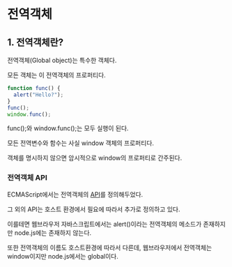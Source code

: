 # 전역객체

## 1. 전역객체란?

전역객체(Global object)는 특수한 객체다.

모든 객체는 이 전역객체의 프로퍼티다.

```js
function func() {
  alert("Hello?");
}
func();
window.func();
```

func();와 window.func();는 모두 실행이 된다.

모든 전역변수와 함수는 사실 window 객체의 프로퍼티다.

객체를 명시하지 않으면 암시적으로 window의 프로퍼티로 간주된다.

### 전역객체 API

ECMAScript에서는 전역객체의 [API](https://opentutorials.org/course/50/44)를 정의해두었다.

그 외의 API는 호스트 환경에서 필요에 따라서 추가로 정의하고 있다.

이를테면 웹브라우저 자바스크립트에서는 alert()이라는 전역객체의 메소드가 존재하지만 node.js에는 존재하지 않는다.

또한 전역객체의 이름도 호스트환경에 따라서 다른데, 웹브라우저에서 전역객체는 window이지만 node.js에서는 global이다.
